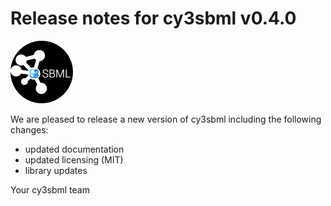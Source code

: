 # Release notes for cy3sbml v0.4.0
![cy3sbml logo](https://github.com/matthiaskoenig/cy3sbml/raw/develop/docs/images/logo100.png)

We are pleased to release a new version of cy3sbml including the 
following changes:

- updated documentation
- updated licensing (MIT)
- library updates

Your cy3sbml team
